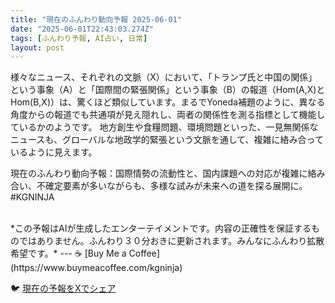 ```yaml
---
title: "現在のふんわり動向予報 2025-06-01"
date: "2025-06-01T22:43:03.274Z"
tags: [ふんわり予報, AI占い, 日常]
layout: post
---
```



様々なニュース、それぞれの文脈（X）において、「トランプ氏と中国の関係」という事象（A）と「国際間の緊張関係」という事象（B）の報道（Hom(A,X)とHom(B,X)）は、驚くほど類似しています。まるでYoneda補題のように、異なる角度からの報道でも共通項が見え隠れし、両者の関係性を測る指標として機能しているかのようです。  地方創生や食糧問題、環境問題といった、一見無関係なニュースも、グローバルな地政学的緊張という文脈を通して、複雑に絡み合っているように見えます。

現在のふんわり動向予報：国際情勢の流動性と、国内課題への対応が複雑に絡み合い、不確定要素が多いながらも、多様な試みが未来への道を探る展開に。#KGNINJA

<br>
*この予報はAIが生成したエンターテイメントです。内容の正確性を保証するものではありません。ふんわり３０分おきに更新されます。みんなにふんわり拡散希望です。*
---
☕️ [Buy Me a Coffee](https://www.buymeacoffee.com/kgninja)

🐦 [現在の予報をXでシェア](https://twitter.com/intent/tweet?text=%E7%8F%BE%E5%9C%A8%E3%81%AE%E3%81%B5%E3%82%93%E3%82%8F%E3%82%8A%E4%BA%88%E5%A0%B1%3A%20%E3%80%8C%E6%A7%98%E3%80%85%E3%81%AA%E3%83%8B%E3%83%A5%E3%83%BC%E3%82%B9%E3%80%81%E3%81%9D%E3%82%8C%E3%81%9E%E3%82%8C%E3%81%AE%E6%96%87%E8%84%88%EF%BC%88X%EF%BC%89%E3%81%AB%E3%81%8A%E3%81%84%E3%81%A6%E3%80%81%E3%80%8C%E3%83%88%E3%83%A9%E3%83%B3%E3%83%97%E6%B0%8F%E3%81%A8%E4%B8%AD%E5%9B%BD%E3%81%AE%E9%96%A2%E4%BF%82%E3%80%8D%E3%81%A8%E3%81%84%E3%81%86%E4%BA%8B%E8%B1%A1%EF%BC%88A%EF%BC%89%E3%81%A8%E3%80%8C%E5%9B%BD%E9%9A%9B%E9%96%93%E3%81%AE%E7%B7%8A%E5%BC%B5%E9%96%A2%E4%BF%82%E3%80%8D%E3%81%A8%E3%81%84%E3%81%86%E4%BA%8B%E8%B1%A1%EF%BC%88B%EF%BC%89%E3%81%AE%E5%A0%B1%E9%81%93%EF%BC%88Hom(A%2CX)%E3%81%A8Hom(B%2CX)%EF%BC%89%E3%81%AF%E3%80%81%E9%A9%9A%E3%81%8F%E3%81%BB%E3%81%A9%E9%A1%9E%E4%BC%BC%E3%81%97%E3%81%A6%E3%81%84%E3%81%BE%E3%81%99%E3%80%82%E3%80%8D%23KGNINJA%20%E7%B6%9A%E3%81%8D%E3%81%AF%E3%83%96%E3%83%AD%E3%82%B0%E3%81%A7%EF%BC%81%F0%9F%91%87&url=https%3A%2F%2Fkg-ninja.github.io%2FFunwariyoso%2F)

